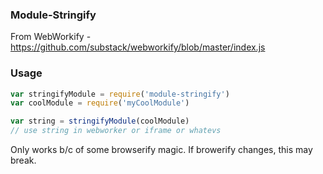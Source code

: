 ### Module-Stringify

From WebWorkify - https://github.com/substack/webworkify/blob/master/index.js

### Usage

```js
var stringifyModule = require('module-stringify')
var coolModule = require('myCoolModule')

var string = stringifyModule(coolModule)
// use string in webworker or iframe or whatevs
```

Only works b/c of some browserify magic.
If browerify changes, this may break.